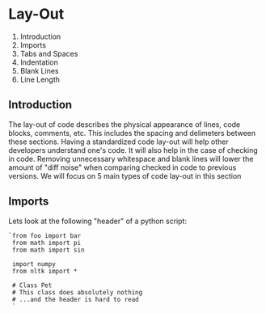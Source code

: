 # Lay-Out

1. Introduction
2. Imports
3. Tabs and Spaces
4. Indentation
5. Blank Lines
6. Line Length 

## Introduction
The lay-out of code describes the physical appearance of lines, code blocks, comments, etc. This includes the spacing and delimeters between these sections. Having a standardized code lay-out will help other developers understand one's code. It will also help in the case of checking in code. Removing unnecessary whitespace and blank lines will lower the amount of "diff noise" when comparing checked in code to previous versions. We will focus on 5 main types of code lay-out in this section

## Imports

Lets look at the following "header" of a python script:

	`from foo import bar
	 from math import pi
	 from math import sin

	 import numpy
	 from nltk import *

	 # Class Pet
	 # This class does absolutely nothing
	 # ...and the header is hard to read
	 `